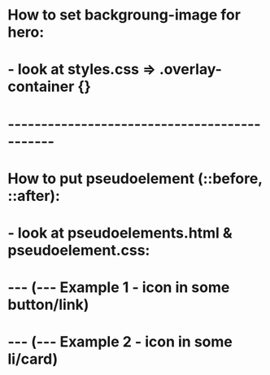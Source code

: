 # How to set backgroung-image for hero:

# - look at styles.css => .overlay-container {}

# ---------------------------------------------

# How to put pseudoelement (::before, ::after):

# - look at pseudoelements.html & pseudoelement.css:

# --- (--- Example 1 - icon in some button/link)

# --- (--- Example 2 - icon in some li/card)
